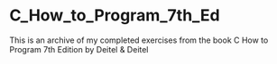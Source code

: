 # C_How_to_Program_7th_Ed

This is an archive of my completed exercises from the book C How to Program 7th Edition by Deitel & Deitel

